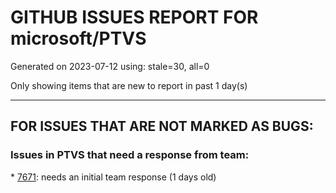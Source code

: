 
# GITHUB ISSUES REPORT FOR microsoft/PTVS


Generated on 2023-07-12 using: stale=30, all=0


Only showing items that are new to report in past 1 day(s)


---

## FOR ISSUES THAT ARE NOT MARKED AS BUGS:


### Issues in PTVS that need a response from team:


\* [7671](https://github.com/microsoft/PTVS/issues/7671 "Errors in open files are shown inconsistently"): needs an initial team response (1 days old)
